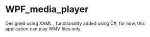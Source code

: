 # WPF_media_player

Designed using XAML , functionality added using C#, for now, this application
can play WMV files only. 
